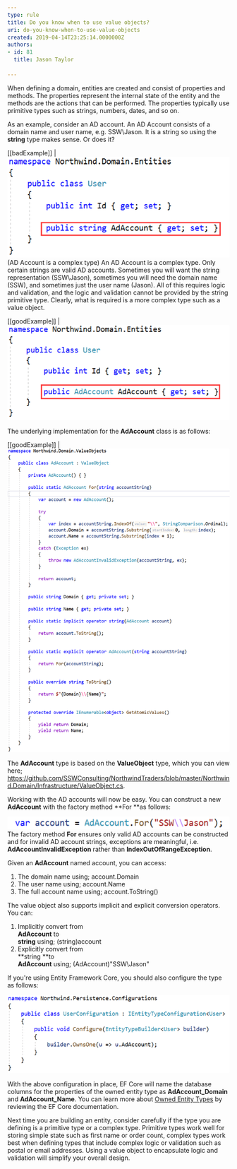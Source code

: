 ```yaml
---
type: rule
title: Do you know when to use value objects?
uri: do-you-know-when-to-use-value-objects
created: 2019-04-14T23:25:14.0000000Z
authors:
- id: 81
  title: Jason Taylor

---
```


When defining a domain, entities are created and consist of properties and methods. The properties represent the internal state of the entity and the methods are the actions that can be performed. The properties typically use primitive types such as strings, numbers, dates, and so on.
 
As an example, consider an AD account. An AD Account consists of a domain name and user name, e.g. SSW\Jason. It is a string so using the     **string** type makes sense. Or does it?

[[badExample]]
| ![ Bad Example - Storing an AD Account as a String ](when-use-value-bad.png)
(AD Account is a complex type)
An AD Account is a complex type. Only certain strings are valid AD accounts. Sometimes you will want the string representation (SSW\Jason), sometimes you will need the domain name (SSW), and sometimes just the user name (Jason). All of this requires logic and validation, and the logic and validation cannot be provided by the string primitive type. Clearly, what is required is a more complex type such as a value object.

[[goodExample]]
| ![ Good Example - Storing an AD Account as a Value Object to Support Logic and Validation](when-use-value-good.png)

The underlying implementation for the     **AdAccount** class is as follows:

[[goodExample]]
| ![ Good Example - Implementation of the AdAccount Value Object Supports Logic and Validation](when-use-value-good-2.png)

The     **AdAccount** type is based on the     **ValueObject** type, which you can view here;     https://github.com/SSWConsulting/NorthwindTraders/blob/master/Northwind.Domain/Infrastructure/ValueObject.cs.

Working with the AD accounts will now be easy. You can construct a new     **AdAccount** with the factory method     **For **as follows:

![](when-use-value-eg-1.png)
The factory method     **For** ensures only valid AD accounts can be constructed and for invalid AD account strings, exceptions are meaningful, i.e.     **AdAccountInvalidException** rather than     **IndexOutOfRangeException**.

Given an     **AdAccount** named account, you can access:

1. The domain name using; account.Domain
2. The user name using; account.Name
3. The full account name using; account.ToString()


The value object also supports implicit and explicit conversion operators. You can:

1. Implicitly convert from <br>      **AdAccount** to <br>      **string** using; (string)account
2. Explicitly convert from <br>      **string **to <br>      **AdAccount** using; (AdAccount)"SSW\\Jason"


If you're using Entity Framework Core, you should also configure the type as follows:

![ Using Entity Framework Core to Configure Value Objects as Owned Entity Types](when-use-value-eg-2.png)

With the above configuration in place, EF Core will name the database columns for the properties of the owned entity type as     **AdAccount\_Domain** and     **AdAccount\_Name**. You can learn more about     [Owned Entity Types](https://docs.microsoft.com/en-us/ef/core/modeling/owned-entities) by reviewing the EF Core documentation.

Next time you are building an entity, consider carefully if the type you are defining is a primitive type or a complex type. Primitive types work well for storing simple state such as first name or order count, complex types work best when defining types that include complex logic or validation such as postal or email addresses. Using a value object to encapsulate logic and validation will simplify your overall design.
